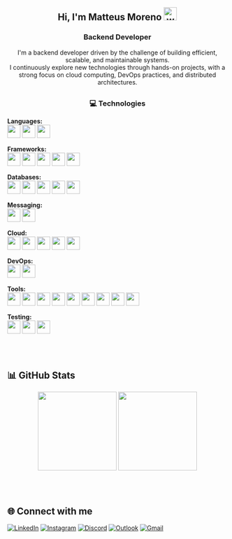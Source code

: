 <h2 align="center">
  Hi, I'm Matteus Moreno
  <img src="https://media.giphy.com/media/hvRJCLFzcasrR4ia7z/giphy.gif" width="30px" alt="waving hand gif"/>
</h2>

<h3 align="center">Backend Developer</h3>
<p align="center">
  I'm a backend developer driven by the challenge of building efficient, scalable, and maintainable systems.<br>
  I continuously explore new technologies through hands-on projects, with a strong focus on cloud computing, DevOps practices, and distributed architectures.
</p>

<h2></h2>

<h3 align="center">💻 Technologies</h3>

<p><strong>Languages:</strong><br>
  <img src="https://img.shields.io/badge/Java-%23ED8B00.svg?style=for-the-badge&logo=openjdk&logoColor=white" height="30"/>
  <img src="https://img.shields.io/badge/Python-3776AB?style=for-the-badge&logo=python&logoColor=white" height="30"/>
  <img src="https://img.shields.io/badge/Go-00ADD8?style=for-the-badge&logo=go&logoColor=white" height="30"/>
</p>

<p><strong>Frameworks:</strong><br>
  <img src="https://img.shields.io/badge/Spring-6DB33F?style=for-the-badge&logo=spring&logoColor=black" height="30"/>
  <img src="https://img.shields.io/badge/Quarkus-4695EB?style=for-the-badge&logo=quarkus&logoColor=white" height="30"/>
  <img src="https://img.shields.io/badge/Django-092E20?style=for-the-badge&logo=django&logoColor=white" height="30"/>
  <img src="https://img.shields.io/badge/Flask-000000?style=for-the-badge&logo=flask&logoColor=white" height="30"/>
  <img src="https://img.shields.io/badge/Gin-00ADD8?style=for-the-badge&logo=go&logoColor=white" height="30"/>
</p>

<p><strong>Databases:</strong><br>
  <img src="https://img.shields.io/badge/PostgreSQL-4169E1?style=for-the-badge&logo=postgresql&logoColor=white" height="30"/>
  <img src="https://img.shields.io/badge/MySQL-4479A1?style=for-the-badge&logo=mysql&logoColor=white" height="30"/>
  <img src="https://img.shields.io/badge/MongoDB-47A248?style=for-the-badge&logo=mongodb&logoColor=white" height="30"/>
  <img src="https://img.shields.io/badge/Oracle-F80000?style=for-the-badge&logo=oracle&logoColor=white" height="30"/>
  <img src="https://img.shields.io/badge/SQL-003B57?style=for-the-badge&logo=sqlite&logoColor=white" height="30"/>
</p>

<p><strong>Messaging:</strong><br>
  <img src="https://img.shields.io/badge/RabbitMQ-FF6600?style=for-the-badge&logo=rabbitmq&logoColor=white" height="30"/>
  <img src="https://img.shields.io/badge/Kafka-231F20?style=for-the-badge&logo=apachekafka&logoColor=white" height="30"/>
</p>

<p><strong>Cloud:</strong><br>
  <img src="https://img.shields.io/badge/Azure-0078D4?style=for-the-badge&logo=microsoftazure&logoColor=white" height="30"/>
  <img src="https://img.shields.io/badge/AWS-FF9900?style=for-the-badge&logo=amazonaws&logoColor=white" height="30"/>
  <img src="https://img.shields.io/badge/Heroku-430098?style=for-the-badge&logo=heroku&logoColor=white" height="30"/>
  <img src="https://img.shields.io/badge/Render-00979D?style=for-the-badge&logo=render&logoColor=white" height="30"/>
  <img src="https://img.shields.io/badge/Vercel-000000?style=for-the-badge&logo=vercel&logoColor=white" height="30"/>
</p>

<p><strong>DevOps:</strong><br>
  <img src="https://img.shields.io/badge/GitHub%20Actions-2088FF?style=for-the-badge&logo=githubactions&logoColor=white" height="30"/>
  <img src="https://img.shields.io/badge/Docker-2496ED?style=for-the-badge&logo=docker&logoColor=white" height="30"/>
</p>

<p><strong>Tools:</strong><br>
  <img src="https://img.shields.io/badge/Apache%20Maven-C71A36?style=for-the-badge&logo=apachemaven&logoColor=white" height="30"/>
  <img src="https://img.shields.io/badge/Postman-FF6C37?style=for-the-badge&logo=postman&logoColor=white" height="30"/>
  <img src="https://img.shields.io/badge/Insomnia-4000BF?style=for-the-badge&logo=insomnia&logoColor=white" height="30"/>
  <img src="https://img.shields.io/badge/Git-F05032?style=for-the-badge&logo=git&logoColor=white" height="30"/>
  <img src="https://img.shields.io/badge/GitHub-181717?style=for-the-badge&logo=github&logoColor=white" height="30"/>
  <img src="https://img.shields.io/badge/GitLab-FC6D26?style=for-the-badge&logo=gitlab&logoColor=white" height="30"/>
  <img src="https://img.shields.io/badge/VS%20Code-007ACC?style=for-the-badge&logo=visualstudiocode&logoColor=white" height="30"/>
  <img src="https://img.shields.io/badge/JetBrains-000000?style=for-the-badge&logo=jetbrains&logoColor=white" height="30"/>
  <img src="https://img.shields.io/badge/Swagger-85EA2D?style=for-the-badge&logo=swagger&logoColor=black" height="30"/>

</p>

<p><strong>Testing:</strong><br>
  <img src="https://img.shields.io/badge/JUnit-25A162?style=for-the-badge&logo=JUnit5&logoColor=white" height="30"/>
  <img src="https://img.shields.io/badge/Mockito-FFCA28?style=for-the-badge&logoColor=black" height="30"/>
  <img src="https://img.shields.io/badge/Selenium-43B02A?style=for-the-badge&logo=selenium&logoColor=white" height="30"/>
</p>

<br></br>

## 📊 GitHub Stats

<div align="center">
  <img src="https://github-readme-stats.vercel.app/api?username=matteusmoreno&show_icons=true&theme=tokyonight&rank_icon=github" height="180px"/>
  <img src="https://github-readme-stats.vercel.app/api/top-langs/?username=matteusmoreno&layout=compact&langs_count=6&theme=tokyonight" height="180px"/>
</div>

<br></br>

## 🌐 Connect with me

[![LinkedIn](https://img.shields.io/badge/-LinkedIn-0A66C2?style=flat-square&logo=linkedin&logoColor=white)](https://www.linkedin.com/in/matteusmoreno/)
[![Instagram](https://img.shields.io/badge/-Instagram-E4405F?style=flat-square&logo=instagram&logoColor=white)](https://www.instagram.com/matteus_moreno/)
[![Discord](https://img.shields.io/badge/-Discord-5865F2?style=flat-square&logo=discord&logoColor=white)](https://discord.com/users/matteusmoreno)
[![Outlook](https://img.shields.io/badge/-Outlook-0078D4?style=flat-square&logo=microsoft-outlook&logoColor=white)](mailto:matteus_moreno@live.com)
[![Gmail](https://img.shields.io/badge/-Gmail-D14836?style=flat-square&logo=gmail&logoColor=white)](mailto:matteusjackson@gmail.com)







